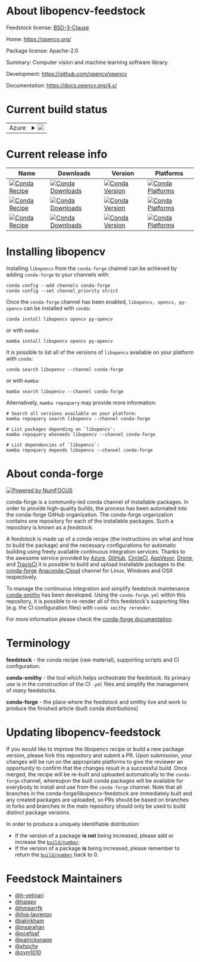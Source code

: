 About libopencv-feedstock
=========================

Feedstock license: [BSD-3-Clause](https://github.com/conda-forge/opencv-feedstock/blob/main/LICENSE.txt)

Home: https://opencv.org/

Package license: Apache-2.0

Summary: Computer vision and machine learning software library.

Development: https://github.com/opencv/opencv

Documentation: https://docs.opencv.org/4.x/

Current build status
====================


<table>
    
  <tr>
    <td>Azure</td>
    <td>
      <details>
        <summary>
          <a href="https://dev.azure.com/conda-forge/feedstock-builds/_build/latest?definitionId=4567&branchName=main">
            <img src="https://dev.azure.com/conda-forge/feedstock-builds/_apis/build/status/opencv-feedstock?branchName=main">
          </a>
        </summary>
        <table>
          <thead><tr><th>Variant</th><th>Status</th></tr></thead>
          <tbody><tr>
              <td>linux_64_libprotobuf3.21numpy1.21python3.10.____cpython</td>
              <td>
                <a href="https://dev.azure.com/conda-forge/feedstock-builds/_build/latest?definitionId=4567&branchName=main">
                  <img src="https://dev.azure.com/conda-forge/feedstock-builds/_apis/build/status/opencv-feedstock?branchName=main&jobName=linux&configuration=linux%20linux_64_libprotobuf3.21numpy1.21python3.10.____cpython" alt="variant">
                </a>
              </td>
            </tr><tr>
              <td>linux_64_libprotobuf3.21numpy1.21python3.8.____73_pypy</td>
              <td>
                <a href="https://dev.azure.com/conda-forge/feedstock-builds/_build/latest?definitionId=4567&branchName=main">
                  <img src="https://dev.azure.com/conda-forge/feedstock-builds/_apis/build/status/opencv-feedstock?branchName=main&jobName=linux&configuration=linux%20linux_64_libprotobuf3.21numpy1.21python3.8.____73_pypy" alt="variant">
                </a>
              </td>
            </tr><tr>
              <td>linux_64_libprotobuf3.21numpy1.21python3.8.____cpython</td>
              <td>
                <a href="https://dev.azure.com/conda-forge/feedstock-builds/_build/latest?definitionId=4567&branchName=main">
                  <img src="https://dev.azure.com/conda-forge/feedstock-builds/_apis/build/status/opencv-feedstock?branchName=main&jobName=linux&configuration=linux%20linux_64_libprotobuf3.21numpy1.21python3.8.____cpython" alt="variant">
                </a>
              </td>
            </tr><tr>
              <td>linux_64_libprotobuf3.21numpy1.21python3.9.____73_pypy</td>
              <td>
                <a href="https://dev.azure.com/conda-forge/feedstock-builds/_build/latest?definitionId=4567&branchName=main">
                  <img src="https://dev.azure.com/conda-forge/feedstock-builds/_apis/build/status/opencv-feedstock?branchName=main&jobName=linux&configuration=linux%20linux_64_libprotobuf3.21numpy1.21python3.9.____73_pypy" alt="variant">
                </a>
              </td>
            </tr><tr>
              <td>linux_64_libprotobuf3.21numpy1.21python3.9.____cpython</td>
              <td>
                <a href="https://dev.azure.com/conda-forge/feedstock-builds/_build/latest?definitionId=4567&branchName=main">
                  <img src="https://dev.azure.com/conda-forge/feedstock-builds/_apis/build/status/opencv-feedstock?branchName=main&jobName=linux&configuration=linux%20linux_64_libprotobuf3.21numpy1.21python3.9.____cpython" alt="variant">
                </a>
              </td>
            </tr><tr>
              <td>linux_64_libprotobuf3.21numpy1.23python3.11.____cpython</td>
              <td>
                <a href="https://dev.azure.com/conda-forge/feedstock-builds/_build/latest?definitionId=4567&branchName=main">
                  <img src="https://dev.azure.com/conda-forge/feedstock-builds/_apis/build/status/opencv-feedstock?branchName=main&jobName=linux&configuration=linux%20linux_64_libprotobuf3.21numpy1.23python3.11.____cpython" alt="variant">
                </a>
              </td>
            </tr><tr>
              <td>linux_64_libprotobuf4.23.3numpy1.21python3.10.____cpython</td>
              <td>
                <a href="https://dev.azure.com/conda-forge/feedstock-builds/_build/latest?definitionId=4567&branchName=main">
                  <img src="https://dev.azure.com/conda-forge/feedstock-builds/_apis/build/status/opencv-feedstock?branchName=main&jobName=linux&configuration=linux%20linux_64_libprotobuf4.23.3numpy1.21python3.10.____cpython" alt="variant">
                </a>
              </td>
            </tr><tr>
              <td>linux_64_libprotobuf4.23.3numpy1.21python3.8.____73_pypy</td>
              <td>
                <a href="https://dev.azure.com/conda-forge/feedstock-builds/_build/latest?definitionId=4567&branchName=main">
                  <img src="https://dev.azure.com/conda-forge/feedstock-builds/_apis/build/status/opencv-feedstock?branchName=main&jobName=linux&configuration=linux%20linux_64_libprotobuf4.23.3numpy1.21python3.8.____73_pypy" alt="variant">
                </a>
              </td>
            </tr><tr>
              <td>linux_64_libprotobuf4.23.3numpy1.21python3.8.____cpython</td>
              <td>
                <a href="https://dev.azure.com/conda-forge/feedstock-builds/_build/latest?definitionId=4567&branchName=main">
                  <img src="https://dev.azure.com/conda-forge/feedstock-builds/_apis/build/status/opencv-feedstock?branchName=main&jobName=linux&configuration=linux%20linux_64_libprotobuf4.23.3numpy1.21python3.8.____cpython" alt="variant">
                </a>
              </td>
            </tr><tr>
              <td>linux_64_libprotobuf4.23.3numpy1.21python3.9.____73_pypy</td>
              <td>
                <a href="https://dev.azure.com/conda-forge/feedstock-builds/_build/latest?definitionId=4567&branchName=main">
                  <img src="https://dev.azure.com/conda-forge/feedstock-builds/_apis/build/status/opencv-feedstock?branchName=main&jobName=linux&configuration=linux%20linux_64_libprotobuf4.23.3numpy1.21python3.9.____73_pypy" alt="variant">
                </a>
              </td>
            </tr><tr>
              <td>linux_64_libprotobuf4.23.3numpy1.21python3.9.____cpython</td>
              <td>
                <a href="https://dev.azure.com/conda-forge/feedstock-builds/_build/latest?definitionId=4567&branchName=main">
                  <img src="https://dev.azure.com/conda-forge/feedstock-builds/_apis/build/status/opencv-feedstock?branchName=main&jobName=linux&configuration=linux%20linux_64_libprotobuf4.23.3numpy1.21python3.9.____cpython" alt="variant">
                </a>
              </td>
            </tr><tr>
              <td>linux_64_libprotobuf4.23.3numpy1.23python3.11.____cpython</td>
              <td>
                <a href="https://dev.azure.com/conda-forge/feedstock-builds/_build/latest?definitionId=4567&branchName=main">
                  <img src="https://dev.azure.com/conda-forge/feedstock-builds/_apis/build/status/opencv-feedstock?branchName=main&jobName=linux&configuration=linux%20linux_64_libprotobuf4.23.3numpy1.23python3.11.____cpython" alt="variant">
                </a>
              </td>
            </tr><tr>
              <td>linux_aarch64_libprotobuf3.21numpy1.21python3.10.____cpython</td>
              <td>
                <a href="https://dev.azure.com/conda-forge/feedstock-builds/_build/latest?definitionId=4567&branchName=main">
                  <img src="https://dev.azure.com/conda-forge/feedstock-builds/_apis/build/status/opencv-feedstock?branchName=main&jobName=linux&configuration=linux%20linux_aarch64_libprotobuf3.21numpy1.21python3.10.____cpython" alt="variant">
                </a>
              </td>
            </tr><tr>
              <td>linux_aarch64_libprotobuf3.21numpy1.21python3.8.____73_pypy</td>
              <td>
                <a href="https://dev.azure.com/conda-forge/feedstock-builds/_build/latest?definitionId=4567&branchName=main">
                  <img src="https://dev.azure.com/conda-forge/feedstock-builds/_apis/build/status/opencv-feedstock?branchName=main&jobName=linux&configuration=linux%20linux_aarch64_libprotobuf3.21numpy1.21python3.8.____73_pypy" alt="variant">
                </a>
              </td>
            </tr><tr>
              <td>linux_aarch64_libprotobuf3.21numpy1.21python3.8.____cpython</td>
              <td>
                <a href="https://dev.azure.com/conda-forge/feedstock-builds/_build/latest?definitionId=4567&branchName=main">
                  <img src="https://dev.azure.com/conda-forge/feedstock-builds/_apis/build/status/opencv-feedstock?branchName=main&jobName=linux&configuration=linux%20linux_aarch64_libprotobuf3.21numpy1.21python3.8.____cpython" alt="variant">
                </a>
              </td>
            </tr><tr>
              <td>linux_aarch64_libprotobuf3.21numpy1.21python3.9.____73_pypy</td>
              <td>
                <a href="https://dev.azure.com/conda-forge/feedstock-builds/_build/latest?definitionId=4567&branchName=main">
                  <img src="https://dev.azure.com/conda-forge/feedstock-builds/_apis/build/status/opencv-feedstock?branchName=main&jobName=linux&configuration=linux%20linux_aarch64_libprotobuf3.21numpy1.21python3.9.____73_pypy" alt="variant">
                </a>
              </td>
            </tr><tr>
              <td>linux_aarch64_libprotobuf3.21numpy1.21python3.9.____cpython</td>
              <td>
                <a href="https://dev.azure.com/conda-forge/feedstock-builds/_build/latest?definitionId=4567&branchName=main">
                  <img src="https://dev.azure.com/conda-forge/feedstock-builds/_apis/build/status/opencv-feedstock?branchName=main&jobName=linux&configuration=linux%20linux_aarch64_libprotobuf3.21numpy1.21python3.9.____cpython" alt="variant">
                </a>
              </td>
            </tr><tr>
              <td>linux_aarch64_libprotobuf3.21numpy1.23python3.11.____cpython</td>
              <td>
                <a href="https://dev.azure.com/conda-forge/feedstock-builds/_build/latest?definitionId=4567&branchName=main">
                  <img src="https://dev.azure.com/conda-forge/feedstock-builds/_apis/build/status/opencv-feedstock?branchName=main&jobName=linux&configuration=linux%20linux_aarch64_libprotobuf3.21numpy1.23python3.11.____cpython" alt="variant">
                </a>
              </td>
            </tr><tr>
              <td>linux_aarch64_libprotobuf4.23.3numpy1.21python3.10.____cpython</td>
              <td>
                <a href="https://dev.azure.com/conda-forge/feedstock-builds/_build/latest?definitionId=4567&branchName=main">
                  <img src="https://dev.azure.com/conda-forge/feedstock-builds/_apis/build/status/opencv-feedstock?branchName=main&jobName=linux&configuration=linux%20linux_aarch64_libprotobuf4.23.3numpy1.21python3.10.____cpython" alt="variant">
                </a>
              </td>
            </tr><tr>
              <td>linux_aarch64_libprotobuf4.23.3numpy1.21python3.8.____73_pypy</td>
              <td>
                <a href="https://dev.azure.com/conda-forge/feedstock-builds/_build/latest?definitionId=4567&branchName=main">
                  <img src="https://dev.azure.com/conda-forge/feedstock-builds/_apis/build/status/opencv-feedstock?branchName=main&jobName=linux&configuration=linux%20linux_aarch64_libprotobuf4.23.3numpy1.21python3.8.____73_pypy" alt="variant">
                </a>
              </td>
            </tr><tr>
              <td>linux_aarch64_libprotobuf4.23.3numpy1.21python3.8.____cpython</td>
              <td>
                <a href="https://dev.azure.com/conda-forge/feedstock-builds/_build/latest?definitionId=4567&branchName=main">
                  <img src="https://dev.azure.com/conda-forge/feedstock-builds/_apis/build/status/opencv-feedstock?branchName=main&jobName=linux&configuration=linux%20linux_aarch64_libprotobuf4.23.3numpy1.21python3.8.____cpython" alt="variant">
                </a>
              </td>
            </tr><tr>
              <td>linux_aarch64_libprotobuf4.23.3numpy1.21python3.9.____73_pypy</td>
              <td>
                <a href="https://dev.azure.com/conda-forge/feedstock-builds/_build/latest?definitionId=4567&branchName=main">
                  <img src="https://dev.azure.com/conda-forge/feedstock-builds/_apis/build/status/opencv-feedstock?branchName=main&jobName=linux&configuration=linux%20linux_aarch64_libprotobuf4.23.3numpy1.21python3.9.____73_pypy" alt="variant">
                </a>
              </td>
            </tr><tr>
              <td>linux_aarch64_libprotobuf4.23.3numpy1.21python3.9.____cpython</td>
              <td>
                <a href="https://dev.azure.com/conda-forge/feedstock-builds/_build/latest?definitionId=4567&branchName=main">
                  <img src="https://dev.azure.com/conda-forge/feedstock-builds/_apis/build/status/opencv-feedstock?branchName=main&jobName=linux&configuration=linux%20linux_aarch64_libprotobuf4.23.3numpy1.21python3.9.____cpython" alt="variant">
                </a>
              </td>
            </tr><tr>
              <td>linux_aarch64_libprotobuf4.23.3numpy1.23python3.11.____cpython</td>
              <td>
                <a href="https://dev.azure.com/conda-forge/feedstock-builds/_build/latest?definitionId=4567&branchName=main">
                  <img src="https://dev.azure.com/conda-forge/feedstock-builds/_apis/build/status/opencv-feedstock?branchName=main&jobName=linux&configuration=linux%20linux_aarch64_libprotobuf4.23.3numpy1.23python3.11.____cpython" alt="variant">
                </a>
              </td>
            </tr><tr>
              <td>linux_ppc64le_libprotobuf3.21numpy1.21python3.10.____cpython</td>
              <td>
                <a href="https://dev.azure.com/conda-forge/feedstock-builds/_build/latest?definitionId=4567&branchName=main">
                  <img src="https://dev.azure.com/conda-forge/feedstock-builds/_apis/build/status/opencv-feedstock?branchName=main&jobName=linux&configuration=linux%20linux_ppc64le_libprotobuf3.21numpy1.21python3.10.____cpython" alt="variant">
                </a>
              </td>
            </tr><tr>
              <td>linux_ppc64le_libprotobuf3.21numpy1.21python3.8.____73_pypy</td>
              <td>
                <a href="https://dev.azure.com/conda-forge/feedstock-builds/_build/latest?definitionId=4567&branchName=main">
                  <img src="https://dev.azure.com/conda-forge/feedstock-builds/_apis/build/status/opencv-feedstock?branchName=main&jobName=linux&configuration=linux%20linux_ppc64le_libprotobuf3.21numpy1.21python3.8.____73_pypy" alt="variant">
                </a>
              </td>
            </tr><tr>
              <td>linux_ppc64le_libprotobuf3.21numpy1.21python3.8.____cpython</td>
              <td>
                <a href="https://dev.azure.com/conda-forge/feedstock-builds/_build/latest?definitionId=4567&branchName=main">
                  <img src="https://dev.azure.com/conda-forge/feedstock-builds/_apis/build/status/opencv-feedstock?branchName=main&jobName=linux&configuration=linux%20linux_ppc64le_libprotobuf3.21numpy1.21python3.8.____cpython" alt="variant">
                </a>
              </td>
            </tr><tr>
              <td>linux_ppc64le_libprotobuf3.21numpy1.21python3.9.____73_pypy</td>
              <td>
                <a href="https://dev.azure.com/conda-forge/feedstock-builds/_build/latest?definitionId=4567&branchName=main">
                  <img src="https://dev.azure.com/conda-forge/feedstock-builds/_apis/build/status/opencv-feedstock?branchName=main&jobName=linux&configuration=linux%20linux_ppc64le_libprotobuf3.21numpy1.21python3.9.____73_pypy" alt="variant">
                </a>
              </td>
            </tr><tr>
              <td>linux_ppc64le_libprotobuf3.21numpy1.21python3.9.____cpython</td>
              <td>
                <a href="https://dev.azure.com/conda-forge/feedstock-builds/_build/latest?definitionId=4567&branchName=main">
                  <img src="https://dev.azure.com/conda-forge/feedstock-builds/_apis/build/status/opencv-feedstock?branchName=main&jobName=linux&configuration=linux%20linux_ppc64le_libprotobuf3.21numpy1.21python3.9.____cpython" alt="variant">
                </a>
              </td>
            </tr><tr>
              <td>linux_ppc64le_libprotobuf3.21numpy1.23python3.11.____cpython</td>
              <td>
                <a href="https://dev.azure.com/conda-forge/feedstock-builds/_build/latest?definitionId=4567&branchName=main">
                  <img src="https://dev.azure.com/conda-forge/feedstock-builds/_apis/build/status/opencv-feedstock?branchName=main&jobName=linux&configuration=linux%20linux_ppc64le_libprotobuf3.21numpy1.23python3.11.____cpython" alt="variant">
                </a>
              </td>
            </tr><tr>
              <td>linux_ppc64le_libprotobuf4.23.3numpy1.21python3.10.____cpython</td>
              <td>
                <a href="https://dev.azure.com/conda-forge/feedstock-builds/_build/latest?definitionId=4567&branchName=main">
                  <img src="https://dev.azure.com/conda-forge/feedstock-builds/_apis/build/status/opencv-feedstock?branchName=main&jobName=linux&configuration=linux%20linux_ppc64le_libprotobuf4.23.3numpy1.21python3.10.____cpython" alt="variant">
                </a>
              </td>
            </tr><tr>
              <td>linux_ppc64le_libprotobuf4.23.3numpy1.21python3.8.____73_pypy</td>
              <td>
                <a href="https://dev.azure.com/conda-forge/feedstock-builds/_build/latest?definitionId=4567&branchName=main">
                  <img src="https://dev.azure.com/conda-forge/feedstock-builds/_apis/build/status/opencv-feedstock?branchName=main&jobName=linux&configuration=linux%20linux_ppc64le_libprotobuf4.23.3numpy1.21python3.8.____73_pypy" alt="variant">
                </a>
              </td>
            </tr><tr>
              <td>linux_ppc64le_libprotobuf4.23.3numpy1.21python3.8.____cpython</td>
              <td>
                <a href="https://dev.azure.com/conda-forge/feedstock-builds/_build/latest?definitionId=4567&branchName=main">
                  <img src="https://dev.azure.com/conda-forge/feedstock-builds/_apis/build/status/opencv-feedstock?branchName=main&jobName=linux&configuration=linux%20linux_ppc64le_libprotobuf4.23.3numpy1.21python3.8.____cpython" alt="variant">
                </a>
              </td>
            </tr><tr>
              <td>linux_ppc64le_libprotobuf4.23.3numpy1.21python3.9.____73_pypy</td>
              <td>
                <a href="https://dev.azure.com/conda-forge/feedstock-builds/_build/latest?definitionId=4567&branchName=main">
                  <img src="https://dev.azure.com/conda-forge/feedstock-builds/_apis/build/status/opencv-feedstock?branchName=main&jobName=linux&configuration=linux%20linux_ppc64le_libprotobuf4.23.3numpy1.21python3.9.____73_pypy" alt="variant">
                </a>
              </td>
            </tr><tr>
              <td>linux_ppc64le_libprotobuf4.23.3numpy1.21python3.9.____cpython</td>
              <td>
                <a href="https://dev.azure.com/conda-forge/feedstock-builds/_build/latest?definitionId=4567&branchName=main">
                  <img src="https://dev.azure.com/conda-forge/feedstock-builds/_apis/build/status/opencv-feedstock?branchName=main&jobName=linux&configuration=linux%20linux_ppc64le_libprotobuf4.23.3numpy1.21python3.9.____cpython" alt="variant">
                </a>
              </td>
            </tr><tr>
              <td>linux_ppc64le_libprotobuf4.23.3numpy1.23python3.11.____cpython</td>
              <td>
                <a href="https://dev.azure.com/conda-forge/feedstock-builds/_build/latest?definitionId=4567&branchName=main">
                  <img src="https://dev.azure.com/conda-forge/feedstock-builds/_apis/build/status/opencv-feedstock?branchName=main&jobName=linux&configuration=linux%20linux_ppc64le_libprotobuf4.23.3numpy1.23python3.11.____cpython" alt="variant">
                </a>
              </td>
            </tr><tr>
              <td>osx_64_libprotobuf3.21numpy1.21python3.10.____cpython</td>
              <td>
                <a href="https://dev.azure.com/conda-forge/feedstock-builds/_build/latest?definitionId=4567&branchName=main">
                  <img src="https://dev.azure.com/conda-forge/feedstock-builds/_apis/build/status/opencv-feedstock?branchName=main&jobName=osx&configuration=osx%20osx_64_libprotobuf3.21numpy1.21python3.10.____cpython" alt="variant">
                </a>
              </td>
            </tr><tr>
              <td>osx_64_libprotobuf3.21numpy1.21python3.8.____73_pypy</td>
              <td>
                <a href="https://dev.azure.com/conda-forge/feedstock-builds/_build/latest?definitionId=4567&branchName=main">
                  <img src="https://dev.azure.com/conda-forge/feedstock-builds/_apis/build/status/opencv-feedstock?branchName=main&jobName=osx&configuration=osx%20osx_64_libprotobuf3.21numpy1.21python3.8.____73_pypy" alt="variant">
                </a>
              </td>
            </tr><tr>
              <td>osx_64_libprotobuf3.21numpy1.21python3.8.____cpython</td>
              <td>
                <a href="https://dev.azure.com/conda-forge/feedstock-builds/_build/latest?definitionId=4567&branchName=main">
                  <img src="https://dev.azure.com/conda-forge/feedstock-builds/_apis/build/status/opencv-feedstock?branchName=main&jobName=osx&configuration=osx%20osx_64_libprotobuf3.21numpy1.21python3.8.____cpython" alt="variant">
                </a>
              </td>
            </tr><tr>
              <td>osx_64_libprotobuf3.21numpy1.21python3.9.____73_pypy</td>
              <td>
                <a href="https://dev.azure.com/conda-forge/feedstock-builds/_build/latest?definitionId=4567&branchName=main">
                  <img src="https://dev.azure.com/conda-forge/feedstock-builds/_apis/build/status/opencv-feedstock?branchName=main&jobName=osx&configuration=osx%20osx_64_libprotobuf3.21numpy1.21python3.9.____73_pypy" alt="variant">
                </a>
              </td>
            </tr><tr>
              <td>osx_64_libprotobuf3.21numpy1.21python3.9.____cpython</td>
              <td>
                <a href="https://dev.azure.com/conda-forge/feedstock-builds/_build/latest?definitionId=4567&branchName=main">
                  <img src="https://dev.azure.com/conda-forge/feedstock-builds/_apis/build/status/opencv-feedstock?branchName=main&jobName=osx&configuration=osx%20osx_64_libprotobuf3.21numpy1.21python3.9.____cpython" alt="variant">
                </a>
              </td>
            </tr><tr>
              <td>osx_64_libprotobuf3.21numpy1.23python3.11.____cpython</td>
              <td>
                <a href="https://dev.azure.com/conda-forge/feedstock-builds/_build/latest?definitionId=4567&branchName=main">
                  <img src="https://dev.azure.com/conda-forge/feedstock-builds/_apis/build/status/opencv-feedstock?branchName=main&jobName=osx&configuration=osx%20osx_64_libprotobuf3.21numpy1.23python3.11.____cpython" alt="variant">
                </a>
              </td>
            </tr><tr>
              <td>osx_64_libprotobuf4.23.3numpy1.21python3.10.____cpython</td>
              <td>
                <a href="https://dev.azure.com/conda-forge/feedstock-builds/_build/latest?definitionId=4567&branchName=main">
                  <img src="https://dev.azure.com/conda-forge/feedstock-builds/_apis/build/status/opencv-feedstock?branchName=main&jobName=osx&configuration=osx%20osx_64_libprotobuf4.23.3numpy1.21python3.10.____cpython" alt="variant">
                </a>
              </td>
            </tr><tr>
              <td>osx_64_libprotobuf4.23.3numpy1.21python3.8.____73_pypy</td>
              <td>
                <a href="https://dev.azure.com/conda-forge/feedstock-builds/_build/latest?definitionId=4567&branchName=main">
                  <img src="https://dev.azure.com/conda-forge/feedstock-builds/_apis/build/status/opencv-feedstock?branchName=main&jobName=osx&configuration=osx%20osx_64_libprotobuf4.23.3numpy1.21python3.8.____73_pypy" alt="variant">
                </a>
              </td>
            </tr><tr>
              <td>osx_64_libprotobuf4.23.3numpy1.21python3.8.____cpython</td>
              <td>
                <a href="https://dev.azure.com/conda-forge/feedstock-builds/_build/latest?definitionId=4567&branchName=main">
                  <img src="https://dev.azure.com/conda-forge/feedstock-builds/_apis/build/status/opencv-feedstock?branchName=main&jobName=osx&configuration=osx%20osx_64_libprotobuf4.23.3numpy1.21python3.8.____cpython" alt="variant">
                </a>
              </td>
            </tr><tr>
              <td>osx_64_libprotobuf4.23.3numpy1.21python3.9.____73_pypy</td>
              <td>
                <a href="https://dev.azure.com/conda-forge/feedstock-builds/_build/latest?definitionId=4567&branchName=main">
                  <img src="https://dev.azure.com/conda-forge/feedstock-builds/_apis/build/status/opencv-feedstock?branchName=main&jobName=osx&configuration=osx%20osx_64_libprotobuf4.23.3numpy1.21python3.9.____73_pypy" alt="variant">
                </a>
              </td>
            </tr><tr>
              <td>osx_64_libprotobuf4.23.3numpy1.21python3.9.____cpython</td>
              <td>
                <a href="https://dev.azure.com/conda-forge/feedstock-builds/_build/latest?definitionId=4567&branchName=main">
                  <img src="https://dev.azure.com/conda-forge/feedstock-builds/_apis/build/status/opencv-feedstock?branchName=main&jobName=osx&configuration=osx%20osx_64_libprotobuf4.23.3numpy1.21python3.9.____cpython" alt="variant">
                </a>
              </td>
            </tr><tr>
              <td>osx_64_libprotobuf4.23.3numpy1.23python3.11.____cpython</td>
              <td>
                <a href="https://dev.azure.com/conda-forge/feedstock-builds/_build/latest?definitionId=4567&branchName=main">
                  <img src="https://dev.azure.com/conda-forge/feedstock-builds/_apis/build/status/opencv-feedstock?branchName=main&jobName=osx&configuration=osx%20osx_64_libprotobuf4.23.3numpy1.23python3.11.____cpython" alt="variant">
                </a>
              </td>
            </tr><tr>
              <td>osx_arm64_libprotobuf3.21numpy1.21python3.10.____cpython</td>
              <td>
                <a href="https://dev.azure.com/conda-forge/feedstock-builds/_build/latest?definitionId=4567&branchName=main">
                  <img src="https://dev.azure.com/conda-forge/feedstock-builds/_apis/build/status/opencv-feedstock?branchName=main&jobName=osx&configuration=osx%20osx_arm64_libprotobuf3.21numpy1.21python3.10.____cpython" alt="variant">
                </a>
              </td>
            </tr><tr>
              <td>osx_arm64_libprotobuf3.21numpy1.21python3.8.____cpython</td>
              <td>
                <a href="https://dev.azure.com/conda-forge/feedstock-builds/_build/latest?definitionId=4567&branchName=main">
                  <img src="https://dev.azure.com/conda-forge/feedstock-builds/_apis/build/status/opencv-feedstock?branchName=main&jobName=osx&configuration=osx%20osx_arm64_libprotobuf3.21numpy1.21python3.8.____cpython" alt="variant">
                </a>
              </td>
            </tr><tr>
              <td>osx_arm64_libprotobuf3.21numpy1.21python3.9.____cpython</td>
              <td>
                <a href="https://dev.azure.com/conda-forge/feedstock-builds/_build/latest?definitionId=4567&branchName=main">
                  <img src="https://dev.azure.com/conda-forge/feedstock-builds/_apis/build/status/opencv-feedstock?branchName=main&jobName=osx&configuration=osx%20osx_arm64_libprotobuf3.21numpy1.21python3.9.____cpython" alt="variant">
                </a>
              </td>
            </tr><tr>
              <td>osx_arm64_libprotobuf3.21numpy1.23python3.11.____cpython</td>
              <td>
                <a href="https://dev.azure.com/conda-forge/feedstock-builds/_build/latest?definitionId=4567&branchName=main">
                  <img src="https://dev.azure.com/conda-forge/feedstock-builds/_apis/build/status/opencv-feedstock?branchName=main&jobName=osx&configuration=osx%20osx_arm64_libprotobuf3.21numpy1.23python3.11.____cpython" alt="variant">
                </a>
              </td>
            </tr><tr>
              <td>osx_arm64_libprotobuf4.23.3numpy1.21python3.10.____cpython</td>
              <td>
                <a href="https://dev.azure.com/conda-forge/feedstock-builds/_build/latest?definitionId=4567&branchName=main">
                  <img src="https://dev.azure.com/conda-forge/feedstock-builds/_apis/build/status/opencv-feedstock?branchName=main&jobName=osx&configuration=osx%20osx_arm64_libprotobuf4.23.3numpy1.21python3.10.____cpython" alt="variant">
                </a>
              </td>
            </tr><tr>
              <td>osx_arm64_libprotobuf4.23.3numpy1.21python3.8.____cpython</td>
              <td>
                <a href="https://dev.azure.com/conda-forge/feedstock-builds/_build/latest?definitionId=4567&branchName=main">
                  <img src="https://dev.azure.com/conda-forge/feedstock-builds/_apis/build/status/opencv-feedstock?branchName=main&jobName=osx&configuration=osx%20osx_arm64_libprotobuf4.23.3numpy1.21python3.8.____cpython" alt="variant">
                </a>
              </td>
            </tr><tr>
              <td>osx_arm64_libprotobuf4.23.3numpy1.21python3.9.____cpython</td>
              <td>
                <a href="https://dev.azure.com/conda-forge/feedstock-builds/_build/latest?definitionId=4567&branchName=main">
                  <img src="https://dev.azure.com/conda-forge/feedstock-builds/_apis/build/status/opencv-feedstock?branchName=main&jobName=osx&configuration=osx%20osx_arm64_libprotobuf4.23.3numpy1.21python3.9.____cpython" alt="variant">
                </a>
              </td>
            </tr><tr>
              <td>osx_arm64_libprotobuf4.23.3numpy1.23python3.11.____cpython</td>
              <td>
                <a href="https://dev.azure.com/conda-forge/feedstock-builds/_build/latest?definitionId=4567&branchName=main">
                  <img src="https://dev.azure.com/conda-forge/feedstock-builds/_apis/build/status/opencv-feedstock?branchName=main&jobName=osx&configuration=osx%20osx_arm64_libprotobuf4.23.3numpy1.23python3.11.____cpython" alt="variant">
                </a>
              </td>
            </tr><tr>
              <td>win_64_libprotobuf3.21numpy1.21python3.10.____cpython</td>
              <td>
                <a href="https://dev.azure.com/conda-forge/feedstock-builds/_build/latest?definitionId=4567&branchName=main">
                  <img src="https://dev.azure.com/conda-forge/feedstock-builds/_apis/build/status/opencv-feedstock?branchName=main&jobName=win&configuration=win%20win_64_libprotobuf3.21numpy1.21python3.10.____cpython" alt="variant">
                </a>
              </td>
            </tr><tr>
              <td>win_64_libprotobuf3.21numpy1.21python3.8.____73_pypy</td>
              <td>
                <a href="https://dev.azure.com/conda-forge/feedstock-builds/_build/latest?definitionId=4567&branchName=main">
                  <img src="https://dev.azure.com/conda-forge/feedstock-builds/_apis/build/status/opencv-feedstock?branchName=main&jobName=win&configuration=win%20win_64_libprotobuf3.21numpy1.21python3.8.____73_pypy" alt="variant">
                </a>
              </td>
            </tr><tr>
              <td>win_64_libprotobuf3.21numpy1.21python3.8.____cpython</td>
              <td>
                <a href="https://dev.azure.com/conda-forge/feedstock-builds/_build/latest?definitionId=4567&branchName=main">
                  <img src="https://dev.azure.com/conda-forge/feedstock-builds/_apis/build/status/opencv-feedstock?branchName=main&jobName=win&configuration=win%20win_64_libprotobuf3.21numpy1.21python3.8.____cpython" alt="variant">
                </a>
              </td>
            </tr><tr>
              <td>win_64_libprotobuf3.21numpy1.21python3.9.____73_pypy</td>
              <td>
                <a href="https://dev.azure.com/conda-forge/feedstock-builds/_build/latest?definitionId=4567&branchName=main">
                  <img src="https://dev.azure.com/conda-forge/feedstock-builds/_apis/build/status/opencv-feedstock?branchName=main&jobName=win&configuration=win%20win_64_libprotobuf3.21numpy1.21python3.9.____73_pypy" alt="variant">
                </a>
              </td>
            </tr><tr>
              <td>win_64_libprotobuf3.21numpy1.21python3.9.____cpython</td>
              <td>
                <a href="https://dev.azure.com/conda-forge/feedstock-builds/_build/latest?definitionId=4567&branchName=main">
                  <img src="https://dev.azure.com/conda-forge/feedstock-builds/_apis/build/status/opencv-feedstock?branchName=main&jobName=win&configuration=win%20win_64_libprotobuf3.21numpy1.21python3.9.____cpython" alt="variant">
                </a>
              </td>
            </tr><tr>
              <td>win_64_libprotobuf3.21numpy1.23python3.11.____cpython</td>
              <td>
                <a href="https://dev.azure.com/conda-forge/feedstock-builds/_build/latest?definitionId=4567&branchName=main">
                  <img src="https://dev.azure.com/conda-forge/feedstock-builds/_apis/build/status/opencv-feedstock?branchName=main&jobName=win&configuration=win%20win_64_libprotobuf3.21numpy1.23python3.11.____cpython" alt="variant">
                </a>
              </td>
            </tr><tr>
              <td>win_64_libprotobuf4.23.3numpy1.21python3.10.____cpython</td>
              <td>
                <a href="https://dev.azure.com/conda-forge/feedstock-builds/_build/latest?definitionId=4567&branchName=main">
                  <img src="https://dev.azure.com/conda-forge/feedstock-builds/_apis/build/status/opencv-feedstock?branchName=main&jobName=win&configuration=win%20win_64_libprotobuf4.23.3numpy1.21python3.10.____cpython" alt="variant">
                </a>
              </td>
            </tr><tr>
              <td>win_64_libprotobuf4.23.3numpy1.21python3.8.____73_pypy</td>
              <td>
                <a href="https://dev.azure.com/conda-forge/feedstock-builds/_build/latest?definitionId=4567&branchName=main">
                  <img src="https://dev.azure.com/conda-forge/feedstock-builds/_apis/build/status/opencv-feedstock?branchName=main&jobName=win&configuration=win%20win_64_libprotobuf4.23.3numpy1.21python3.8.____73_pypy" alt="variant">
                </a>
              </td>
            </tr><tr>
              <td>win_64_libprotobuf4.23.3numpy1.21python3.8.____cpython</td>
              <td>
                <a href="https://dev.azure.com/conda-forge/feedstock-builds/_build/latest?definitionId=4567&branchName=main">
                  <img src="https://dev.azure.com/conda-forge/feedstock-builds/_apis/build/status/opencv-feedstock?branchName=main&jobName=win&configuration=win%20win_64_libprotobuf4.23.3numpy1.21python3.8.____cpython" alt="variant">
                </a>
              </td>
            </tr><tr>
              <td>win_64_libprotobuf4.23.3numpy1.21python3.9.____73_pypy</td>
              <td>
                <a href="https://dev.azure.com/conda-forge/feedstock-builds/_build/latest?definitionId=4567&branchName=main">
                  <img src="https://dev.azure.com/conda-forge/feedstock-builds/_apis/build/status/opencv-feedstock?branchName=main&jobName=win&configuration=win%20win_64_libprotobuf4.23.3numpy1.21python3.9.____73_pypy" alt="variant">
                </a>
              </td>
            </tr><tr>
              <td>win_64_libprotobuf4.23.3numpy1.21python3.9.____cpython</td>
              <td>
                <a href="https://dev.azure.com/conda-forge/feedstock-builds/_build/latest?definitionId=4567&branchName=main">
                  <img src="https://dev.azure.com/conda-forge/feedstock-builds/_apis/build/status/opencv-feedstock?branchName=main&jobName=win&configuration=win%20win_64_libprotobuf4.23.3numpy1.21python3.9.____cpython" alt="variant">
                </a>
              </td>
            </tr><tr>
              <td>win_64_libprotobuf4.23.3numpy1.23python3.11.____cpython</td>
              <td>
                <a href="https://dev.azure.com/conda-forge/feedstock-builds/_build/latest?definitionId=4567&branchName=main">
                  <img src="https://dev.azure.com/conda-forge/feedstock-builds/_apis/build/status/opencv-feedstock?branchName=main&jobName=win&configuration=win%20win_64_libprotobuf4.23.3numpy1.23python3.11.____cpython" alt="variant">
                </a>
              </td>
            </tr>
          </tbody>
        </table>
      </details>
    </td>
  </tr>
</table>

Current release info
====================

| Name | Downloads | Version | Platforms |
| --- | --- | --- | --- |
| [![Conda Recipe](https://img.shields.io/badge/recipe-libopencv-green.svg)](https://anaconda.org/conda-forge/libopencv) | [![Conda Downloads](https://img.shields.io/conda/dn/conda-forge/libopencv.svg)](https://anaconda.org/conda-forge/libopencv) | [![Conda Version](https://img.shields.io/conda/vn/conda-forge/libopencv.svg)](https://anaconda.org/conda-forge/libopencv) | [![Conda Platforms](https://img.shields.io/conda/pn/conda-forge/libopencv.svg)](https://anaconda.org/conda-forge/libopencv) |
| [![Conda Recipe](https://img.shields.io/badge/recipe-opencv-green.svg)](https://anaconda.org/conda-forge/opencv) | [![Conda Downloads](https://img.shields.io/conda/dn/conda-forge/opencv.svg)](https://anaconda.org/conda-forge/opencv) | [![Conda Version](https://img.shields.io/conda/vn/conda-forge/opencv.svg)](https://anaconda.org/conda-forge/opencv) | [![Conda Platforms](https://img.shields.io/conda/pn/conda-forge/opencv.svg)](https://anaconda.org/conda-forge/opencv) |
| [![Conda Recipe](https://img.shields.io/badge/recipe-py--opencv-green.svg)](https://anaconda.org/conda-forge/py-opencv) | [![Conda Downloads](https://img.shields.io/conda/dn/conda-forge/py-opencv.svg)](https://anaconda.org/conda-forge/py-opencv) | [![Conda Version](https://img.shields.io/conda/vn/conda-forge/py-opencv.svg)](https://anaconda.org/conda-forge/py-opencv) | [![Conda Platforms](https://img.shields.io/conda/pn/conda-forge/py-opencv.svg)](https://anaconda.org/conda-forge/py-opencv) |

Installing libopencv
====================

Installing `libopencv` from the `conda-forge` channel can be achieved by adding `conda-forge` to your channels with:

```
conda config --add channels conda-forge
conda config --set channel_priority strict
```

Once the `conda-forge` channel has been enabled, `libopencv, opencv, py-opencv` can be installed with `conda`:

```
conda install libopencv opencv py-opencv
```

or with `mamba`:

```
mamba install libopencv opencv py-opencv
```

It is possible to list all of the versions of `libopencv` available on your platform with `conda`:

```
conda search libopencv --channel conda-forge
```

or with `mamba`:

```
mamba search libopencv --channel conda-forge
```

Alternatively, `mamba repoquery` may provide more information:

```
# Search all versions available on your platform:
mamba repoquery search libopencv --channel conda-forge

# List packages depending on `libopencv`:
mamba repoquery whoneeds libopencv --channel conda-forge

# List dependencies of `libopencv`:
mamba repoquery depends libopencv --channel conda-forge
```


About conda-forge
=================

[![Powered by
NumFOCUS](https://img.shields.io/badge/powered%20by-NumFOCUS-orange.svg?style=flat&colorA=E1523D&colorB=007D8A)](https://numfocus.org)

conda-forge is a community-led conda channel of installable packages.
In order to provide high-quality builds, the process has been automated into the
conda-forge GitHub organization. The conda-forge organization contains one repository
for each of the installable packages. Such a repository is known as a *feedstock*.

A feedstock is made up of a conda recipe (the instructions on what and how to build
the package) and the necessary configurations for automatic building using freely
available continuous integration services. Thanks to the awesome service provided by
[Azure](https://azure.microsoft.com/en-us/services/devops/), [GitHub](https://github.com/),
[CircleCI](https://circleci.com/), [AppVeyor](https://www.appveyor.com/),
[Drone](https://cloud.drone.io/welcome), and [TravisCI](https://travis-ci.com/)
it is possible to build and upload installable packages to the
[conda-forge](https://anaconda.org/conda-forge) [Anaconda-Cloud](https://anaconda.org/)
channel for Linux, Windows and OSX respectively.

To manage the continuous integration and simplify feedstock maintenance
[conda-smithy](https://github.com/conda-forge/conda-smithy) has been developed.
Using the ``conda-forge.yml`` within this repository, it is possible to re-render all of
this feedstock's supporting files (e.g. the CI configuration files) with ``conda smithy rerender``.

For more information please check the [conda-forge documentation](https://conda-forge.org/docs/).

Terminology
===========

**feedstock** - the conda recipe (raw material), supporting scripts and CI configuration.

**conda-smithy** - the tool which helps orchestrate the feedstock.
                   Its primary use is in the construction of the CI ``.yml`` files
                   and simplify the management of *many* feedstocks.

**conda-forge** - the place where the feedstock and smithy live and work to
                  produce the finished article (built conda distributions)


Updating libopencv-feedstock
============================

If you would like to improve the libopencv recipe or build a new
package version, please fork this repository and submit a PR. Upon submission,
your changes will be run on the appropriate platforms to give the reviewer an
opportunity to confirm that the changes result in a successful build. Once
merged, the recipe will be re-built and uploaded automatically to the
`conda-forge` channel, whereupon the built conda packages will be available for
everybody to install and use from the `conda-forge` channel.
Note that all branches in the conda-forge/libopencv-feedstock are
immediately built and any created packages are uploaded, so PRs should be based
on branches in forks and branches in the main repository should only be used to
build distinct package versions.

In order to produce a uniquely identifiable distribution:
 * If the version of a package **is not** being increased, please add or increase
   the [``build/number``](https://docs.conda.io/projects/conda-build/en/latest/resources/define-metadata.html#build-number-and-string).
 * If the version of a package **is** being increased, please remember to return
   the [``build/number``](https://docs.conda.io/projects/conda-build/en/latest/resources/define-metadata.html#build-number-and-string)
   back to 0.

Feedstock Maintainers
=====================

* [@h-vetinari](https://github.com/h-vetinari/)
* [@hajapy](https://github.com/hajapy/)
* [@hmaarrfk](https://github.com/hmaarrfk/)
* [@ilya-lavrenov](https://github.com/ilya-lavrenov/)
* [@jakirkham](https://github.com/jakirkham/)
* [@msarahan](https://github.com/msarahan/)
* [@ocefpaf](https://github.com/ocefpaf/)
* [@patricksnape](https://github.com/patricksnape/)
* [@xhochy](https://github.com/xhochy/)
* [@zym1010](https://github.com/zym1010/)

